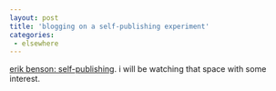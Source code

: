 ```yaml
---
layout: post
title: 'blogging on a self-publishing experiment'
categories:
 - elsewhere
---
```


<a href="http://erikbenson.com/index.cgi?node=self-publishing">erik benson: self-publishing</a>. i will be watching that space with some interest.

